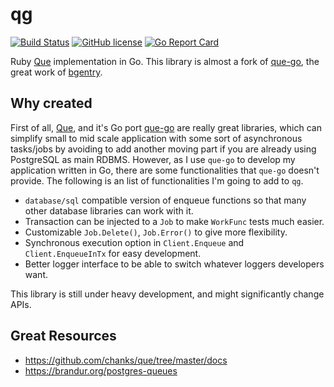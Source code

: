 # qg

[![Build Status](https://travis-ci.org/achiku/qg.svg?branch=master)](https://travis-ci.org/achiku/qg)
[![GitHub license](https://img.shields.io/badge/license-MIT-blue.svg)](https://raw.githubusercontent.com/achiku/qg/master/LICENSE)
[![Go Report Card](https://goreportcard.com/badge/github.com/achiku/qg)](https://goreportcard.com/report/github.com/achiku/qg)

Ruby [Que](https://github.com/chanks/que) implementation in Go. This library is almost a fork of [que-go](https://github.com/bgentry/que-go), the great work of [bgentry](https://github.com/bgentry).


## Why created

First of all, [Que](https://github.com/chanks/que), and it's Go port [que-go](https://github.com/bgentry/que-go) are really great libraries, which can simplify small to mid scale application with some sort of asynchronous tasks/jobs by avoiding to add another moving part if you are already using PostgreSQL as main RDBMS. However, as I use `que-go` to develop my application written in Go, there are some functionalities that `que-go` doesn't provide. The following is an list of functionalities I'm going to add to `qg`.

- `database/sql` compatible version of enqueue functions so that many other database libraries can work with it.
- Transaction can be injected to a `Job` to make `WorkFunc` tests much easier.
- Customizable `Job.Delete()`, `Job.Error()` to give more flexibility.
- Synchronous execution option in `Client.Enqueue` and `Client.EnqueueInTx` for easy development.
- Better logger interface to be able to switch whatever loggers developers want. 

This library is still under heavy development, and might significantly change APIs.


## Great Resources

- https://github.com/chanks/que/tree/master/docs
- https://brandur.org/postgres-queues
